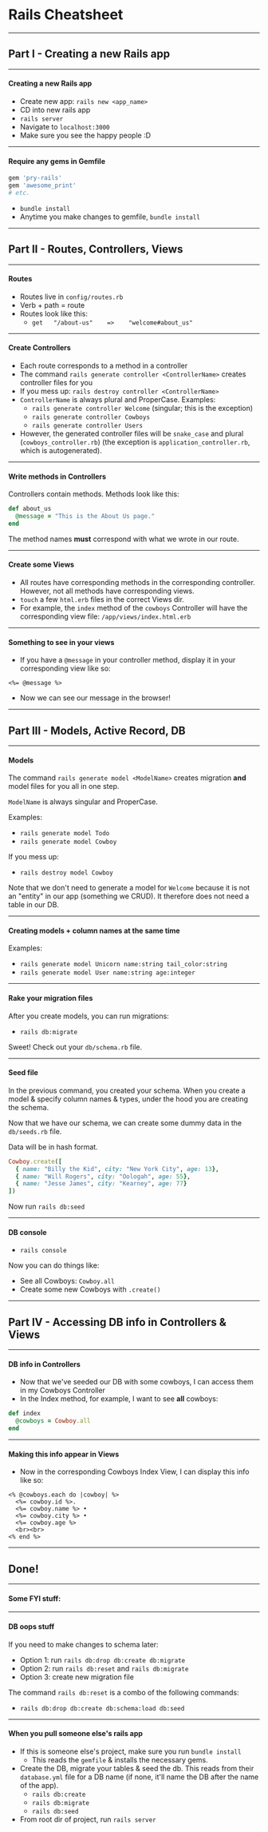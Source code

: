
# Rails Cheatsheet

---

## Part I - Creating a new Rails app

---


#### Creating a new Rails app
- Create new app: `rails new <app_name>`
- CD into new rails app
- `rails server`
- Navigate to `localhost:3000`
- Make sure you see the happy people :D


---


#### Require any gems in Gemfile

```rb
gem 'pry-rails'
gem 'awesome_print'
# etc.
```

- `bundle install`
- Anytime you make changes to gemfile, `bundle install`




---

## Part II - Routes, Controllers, Views

---


#### Routes
- Routes live in `config/routes.rb`
- Verb + path = route
- Routes look like this:
  - `get   "/about-us"    =>    "welcome#about_us"`


---


#### Create Controllers
- Each route corresponds to a method in a controller
- The command `rails generate controller <ControllerName>` creates controller files for you
- If you mess up: `rails destroy controller <ControllerName>`
- `ControllerName` is always plural and ProperCase. Examples:
  - `rails generate controller Welcome` (singular; this is the exception)
  - `rails generate controller Cowboys`
  - `rails generate controller Users`
- However, the generated controller files will be `snake_case` and plural (`cowboys_controller.rb`) (the exception is `application_controller.rb`, which is autogenerated).


---


#### Write methods in Controllers
Controllers contain methods. Methods look like this:

```ruby
def about_us
  @message = "This is the About Us page."
end
```

The method names **must** correspond with what we wrote in our route.


---


#### Create some Views

- All routes have corresponding methods in the corresponding controller. However, not all methods have corresponding views.
- `touch` a few `html.erb` files in the correct Views dir.
- For example, the `index` method of the `cowboys` Controller will have the corresponding view file: `/app/views/index.html.erb`


---


#### Something to see in your views

- If you have a `@message` in your controller method, display it in your corresponding view like so:

```erb
<%= @message %>
```

- Now we can see our message in the browser!


---

## Part III - Models, Active Record, DB

---


#### Models

The command `rails generate model <ModelName>` creates migration **and** model files for you all in one step.

`ModelName` is always singular and ProperCase.

Examples:
- `rails generate model Todo`
- `rails generate model Cowboy`

If you mess up:
- `rails destroy model Cowboy`

Note that we don't need to generate a model for `Welcome` because it is not an "entity" in our app (something we CRUD). It therefore does not need a table in our DB.


---


#### Creating models + column names at the same time

Examples:
- `rails generate model Unicorn name:string tail_color:string`
- `rails generate model User name:string age:integer`


---


#### Rake your migration files

After you create models, you can run migrations:
- `rails db:migrate`

Sweet! Check out your `db/schema.rb` file.


---


#### Seed file

In the previous command, you created your schema. When you create a model & specify column names & types, under the hood you are creating the schema.

Now that we have our schema, we can create some dummy data in the `db/seeds.rb` file.

Data will be in hash format.

```ruby
Cowboy.create([
  { name: "Billy the Kid", city: "New York City", age: 13},
  { name: "Will Rogers", city: "Oologah", age: 55},
  { name: "Jesse James", city: "Kearney", age: 77}
])
```

Now run `rails db:seed`


---


#### DB console
- `rails console`

Now you can do things like:
- See all Cowboys: `Cowboy.all`
- Create some new Cowboys with `.create()`


---

## Part IV - Accessing DB info in Controllers & Views

---


#### DB info in Controllers

- Now that we've seeded our DB with some cowboys, I can access them in my Cowboys Controller
- In the Index method, for example, I want to see **all** cowboys:

```ruby
def index
  @cowboys = Cowboy.all
end
```


---


#### Making this info appear in Views

- Now in the corresponding Cowboys Index View, I can display this info like so:

```erb
<% @cowboys.each do |cowboy| %>
  <%= cowboy.id %>.
  <%= cowboy.name %> •
  <%= cowboy.city %> •
  <%= cowboy.age %>
  <br><br>
<% end %>
```


---


## Done!


---


#### Some FYI stuff:


---


#### DB oops stuff

If you need to make changes to schema later:
- Option 1: run `rails db:drop db:create db:migrate`
- Option 2: run `rails db:reset` and `rails db:migrate`
- Option 3: create new migration file

The command `rails db:reset` is a combo of the following commands:
- `rails db:drop db:create db:schema:load db:seed`


---


#### When you pull someone else's rails app
- If this is someone else's project, make sure you run `bundle install`
  - This reads the `gemfile` & installs the necessary gems.
- Create the DB, migrate your tables & seed the db. This reads from their `database.yml` file for a DB name (if none, it'll name the DB after the name of the app).
  - `rails db:create`
  - `rails db:migrate`
  - `rails db:seed`
- From root dir of project, run `rails server`






#
